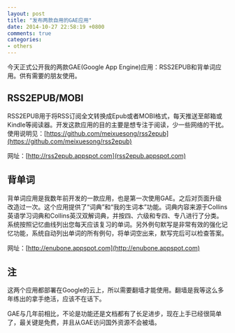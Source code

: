 ```yaml
---
layout: post
title: "发布两款自用的GAE应用"
date: 2014-10-27 22:58:19 +0800
comments: true
categories: 
- others
---
```

今天正式公开我的两款GAE(Google App Engine)应用：RSS2EPUB和背单词应用。供有需要的朋友使用。

<!--more-->

## RSS2EPUB/MOBI
RSS2EPUB用于将RSS订阅全文转换成Epub或者MOBI格式，每天推送至邮箱或Kindle等阅读器。开发这款应用的目的主要是想专注于阅读，少一些网络的干扰。使用说明见：[https://github.com/meixuesong/rss2epub](https://github.com/meixuesong/rss2epub)

网址：[http://rss2epub.appspot.com](rss2epub.appspot.com)

## 背单词
背单词应用是我数年前开发的一款应用，也是第一次使用GAE。之后对页面升级改造过一次。这个应用提供了“词典”和“我的生词本”功能。词典内容来源于Collins英语学习词典和Collins英汉双解词典，并按四、六级和专四、专八进行了分类。系统按照记忆曲线列出您每天应该复习的单词。另外例句默写是非常有效的强化记忆功能，系统自动列出单词的所有例句，将单词空出来，默写完后可以检查答案。

网址：[http://enubone.appspot.com](http://enubone.appspot.com)

## 注
这两个应用都部署在Google的云上，所以需要翻墙才能使用。翻墙是我等这么多年练出的拿手绝活，应该不在话下。

GAE与几年前相比，不论是功能还是文档都有了长足进步，现在上手已经很简单了，最关键是免费，并且从GAE访问国外资源不会被墙。



